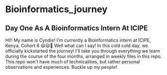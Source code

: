 # Bioinformatics_journey
## Day One As A Bioinformatics Intern At ICIPE 
HI!! My name is Cyndie! I'm currently a Bioinformatics intern at ICIPE, Kenya, Cohort 6 😃😃🥳
Well what can I say! In this cold cold day, we officially kickstarted the journey!
I'll take you through everything we learn during the course of the four months, arranged in weekly files in this repo.
This repo won't have much of technicalities, but rather personal observations and experiences.
Buckle up my people!
